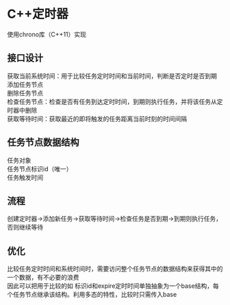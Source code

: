 # C++定时器

使用chrono库（C++11）实现

## 接口设计
获取当前系统时间：用于比较任务定时时间和当前时间，判断是否定时是否到期  
添加任务节点  
删除任务节点  
检查任务节点：检查是否有任务到达定时时间，到期则执行任务，并将该任务从定时器中删除  
获取等待时间：获取最近的即将触发的任务距离当前时刻的时间间隔  

## 任务节点数据结构
任务对象   
任务节点标识id（唯一）  
任务触发时间  

## 流程
创建定时器->添加新任务->获取等待时间->检查任务是否到期->到期则执行任务，否则继续等待

## 优化
比较任务定时时间和系统时间时，需要访问整个任务节点的数据结构来获得其中的一个数据，有不必要的浪费  
因此可以把用于比较的如 标识id和expire定时时间单独抽象为一个base结构，每个任务节点继承该结构。利用多态的特性，比较时只需传入base  
